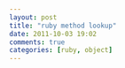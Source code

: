```yaml
---
layout: post
title: "ruby method lookup"
date: 2011-10-03 19:02
comments: true
categories: [ruby, object]
---
```

